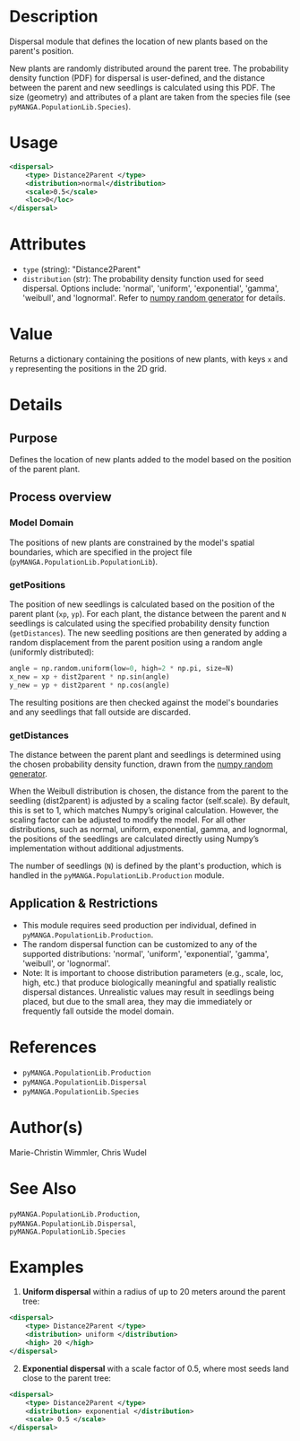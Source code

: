 # Description

Dispersal module that defines the location of new plants based on the parent's position.

New plants are randomly distributed around the parent tree. 
The probability density function (PDF) for dispersal is user-defined, and the distance between the parent and new seedlings is calculated using this PDF.
The size (geometry) and attributes of a plant are taken from the species file (see ``pyMANGA.PopulationLib.Species``).

# Usage

```xml
<dispersal>
    <type> Distance2Parent </type>
    <distribution>normal</distribution>
    <scale>0.5</scale>
    <loc>0</loc>
</dispersal>
```

# Attributes

- ``type`` (string): "Distance2Parent"
- ``distribution`` (str): The probability density function used for seed dispersal. 
Options include: 'normal', 'uniform', 'exponential', 'gamma', 'weibull', and 'lognormal'. 
Refer to [numpy random generator](https://numpy.org/doc/stable/reference/random/legacy.html) for details.

# Value

Returns a dictionary containing the positions of new plants, with keys `x` and `y` representing the positions in the 2D grid.

# Details
## Purpose

Defines the location of new plants added to the model based on the position of the parent plant.

## Process overview
### Model Domain

The positions of new plants are constrained by the model's spatial boundaries, which are specified in the project file (`pyMANGA.PopulationLib.PopulationLib`).

### getPositions

The position of new seedlings is calculated based on the position of the parent plant (`xp`, `yp`). 
For each plant, the distance between the parent and `N` seedlings is calculated using the specified probability density function (`getDistances`). 
The new seedling positions are then generated by adding a random displacement from the parent position using a random angle (uniformly distributed):

```python
angle = np.random.uniform(low=0, high=2 * np.pi, size=N)
x_new = xp + dist2parent * np.sin(angle)
y_new = yp + dist2parent * np.cos(angle)
```

The resulting positions are then checked against the model's boundaries and any seedlings that fall outside are discarded.

### getDistances

The distance between the parent plant and seedlings is determined using the chosen probability density function, drawn from the [numpy random generator](https://numpy.org/doc/stable/reference/random/legacy.html).

When the Weibull distribution is chosen, the distance from the parent to the seedling (dist2parent) is adjusted by a scaling factor (self.scale). 
By default, this is set to 1, which matches Numpy’s original calculation. However, the scaling factor can be adjusted to modify the model. 
For all other distributions, such as normal, uniform, exponential, gamma, and lognormal, the positions of the seedlings are calculated directly using Numpy’s implementation without additional adjustments.

The number of seedlings (`N`) is defined by the plant's production, which is handled in the `pyMANGA.PopulationLib.Production` module. 

## Application & Restrictions

- This module requires seed production per individual, defined in ``pyMANGA.PopulationLib.Production``.
- The random dispersal function can be customized to any of the supported distributions: 'normal', 'uniform', 'exponential', 'gamma', 'weibull', or 'lognormal'.
- Note: It is important to choose distribution parameters (e.g., scale, loc, high, etc.) that produce biologically meaningful and spatially realistic dispersal distances. 
Unrealistic values may result in seedlings being placed, but due to the small area, they may die immediately or frequently fall outside the model domain.

# References

- `pyMANGA.PopulationLib.Production`
- `pyMANGA.PopulationLib.Dispersal`
- `pyMANGA.PopulationLib.Species`

# Author(s)

Marie-Christin Wimmler, Chris Wudel

# See Also

``pyMANGA.PopulationLib.Production``,  
``pyMANGA.PopulationLib.Dispersal``,  
``pyMANGA.PopulationLib.Species``

# Examples

1. **Uniform dispersal** within a radius of up to 20 meters around the parent tree:

```xml
<dispersal>
    <type> Distance2Parent </type>
    <distribution> uniform </distribution>
    <high> 20 </high>
</dispersal>
```

2. **Exponential dispersal** with a scale factor of 0.5, where most seeds land close to the parent tree:

```xml
<dispersal>
    <type> Distance2Parent </type>
    <distribution> exponential </distribution>
    <scale> 0.5 </scale>
</dispersal>
```